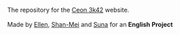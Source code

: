 The repository for the [Ceon 3k42](https://ceon3k42.github.io/) website.<br><br>Made by [Ellen](https://github.com/elliewellie), [Shan-Mei](https://github.com/shan-mei) and [Suna](https://github.com/sunaxna) for an **English Project**
